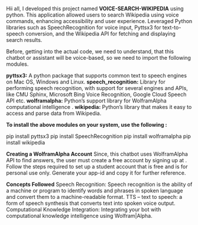 Hii all, I developed this project named **VOICE-SEARCH-WIKIPEDIA** using python. This application allowed users to search Wikipedia using voice commands, enhancing accessibility and user experience. 
Leveraged Python libraries such as SpeechRecognition for voice input, Pyttsx3 for text-to-speech conversion, and the Wikipedia API for fetching and displaying search results.

Before, getting into the actual code, we need to understand, that this chatbot or assistant will be voice-based, so we need to import the following modules.

**pyttsx3:** A python package that supports common text to speech engines on Mac OS, Windows and Linux.
**speech_recognition:** Library for performing speech recognition, with support for several engines and APIs, like CMU Sphinx, Microsoft Bing Voice Recognition, Google Cloud Speech API etc.
**wolframalpha:** Python’s support library for WolframAlpha computational intelligence .
**wikipedia:** Python’s library that makes it easy to access and parse data from Wikipedia.

**To install the above modules on your system, use the following :**

pip install pyttsx3
pip install SpeechRecognition
pip install wolframalpha
pip install wikipedia

**Creating a WolframAlpha Account**
Since, this chatbot uses WolframAlpha API to find answers, the user must create a free account by signing up at . Follow the steps required to set up a student account that is free and is for personal use only. Generate your app-id and copy it for further reference.

**Concepts Followed**
Speech Recognition: Speech recognition is the ability of a machine or program to identify words and phrases in spoken language and convert them to a machine-readable format.
TTS – text to speech: a form of speech synthesis that converts text into spoken voice output.
Computational Knowledge Integration: Integrating your bot with computational knowledge intelligence using Wolfram|Alpha.
